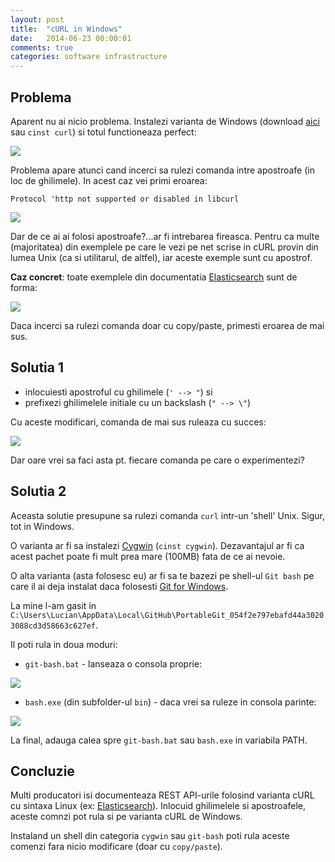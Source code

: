 ```yaml
---
layout: post
title:  "cURL in Windows"
date:   2014-06-23 00:00:01
comments: true
categories: software infrastructure
---
```


## Problema ##

Aparent nu ai nicio problema. Instalezi varianta de Windows (download [aici](http://curl.haxx.se/download.html#Win64) sau `cinst curl`) si totul functioneaza perfect:

![](https://dl.dropboxusercontent.com/u/43065769/blog/images/2014/curl1.png)

Problema apare atunci cand incerci sa rulezi comanda intre apostroafe (in loc de ghilimele). In acest caz vei primi eroarea:

`Protocol 'http not supported or disabled in libcurl`

![](https://dl.dropboxusercontent.com/u/43065769/blog/images/2014/curl2.png)

Dar de ce ai ai folosi apostroafe?...ar fi intrebarea fireasca. Pentru ca multe (majoritatea) din exemplele pe care le vezi pe net scrise in cURL provin din lumea Unix (ca si utilitarul, de altfel), iar aceste exemple sunt cu apostrof.

**Caz concret**: toate exemplele din documentatia [Elasticsearch](http://www.elasticsearch.org/guide/en/elasticsearch/reference/current/docs-index_.html) sunt de forma:

![](https://dl.dropboxusercontent.com/u/43065769/blog/images/2014/curl3.png)

Daca incerci sa rulezi comanda doar cu copy/paste, primesti eroarea de mai sus.

## Solutia 1 ##

- inlocuiesti apostroful cu ghilimele (`' --> "`) si
- prefixezi ghilimelele initiale cu un backslash (`" --> \"`)

Cu aceste modificari, comanda de mai sus ruleaza cu succes:

![](https://dl.dropboxusercontent.com/u/43065769/blog/images/2014/curl4.png)

Dar oare vrei sa faci asta pt. fiecare comanda pe care o experimentezi?

## Solutia 2 ##

Aceasta solutie presupune sa rulezi comanda `curl` intr-un 'shell' Unix. Sigur, tot in Windows.

O varianta ar fi sa instalezi [Cygwin](https://www.cygwin.com/) (`cinst cygwin`). Dezavantajul ar fi ca acest pachet poate fi mult prea mare (100MB) fata de ce ai nevoie.

O alta varianta (asta folosesc eu) ar fi sa te bazezi pe shell-ul `Git bash` pe care il ai deja instalat daca folosesti [Git for Windows](https://windows.github.com/).

La mine l-am gasit in `C:\Users\Lucian\AppData\Local\GitHub\PortableGit_054f2e797ebafd44a30203088cd3d58663c627ef`.

Il poti rula in doua moduri:

- `git-bash.bat` - lanseaza o consola proprie:

 ![](https://dl.dropboxusercontent.com/u/43065769/blog/images/2014/curl5.png)

- `bash.exe` (din subfolder-ul `bin`) - daca vrei sa ruleze in consola parinte:

 ![](https://dl.dropboxusercontent.com/u/43065769/blog/images/2014/curl6.png)

La final, adauga calea spre `git-bash.bat` sau `bash.exe` in variabila PATH.

## Concluzie ##

Multi producatori isi documenteaza REST API-urile folosind varianta cURL cu sintaxa Linux (ex: [Elasticsearch](http://www.elasticsearch.org/guide/en/elasticsearch/reference/current/docs-index_.html)). Inlocuid ghilimelele si apostroafele, aceste comnzi pot rula si pe varianta cURL de Windows.

Instaland un shell din categoria `cygwin` sau `git-bash` poti rula aceste comenzi fara nicio modificare (doar cu `copy/paste`).